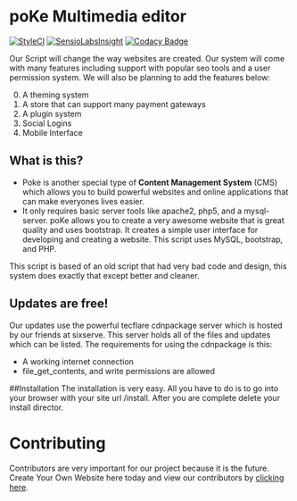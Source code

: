 poKe Multimedia editor
=============

[![StyleCI](https://styleci.io/repos/49139219/shield)](https://styleci.io/repos/49139219)
[![SensioLabsInsight](https://insight.sensiolabs.com/projects/4f931c37-3c45-45a1-bf09-45478996bde6/mini.png)](https://insight.sensiolabs.com/projects/4f931c37-3c45-45a1-bf09-45478996bde6)
[![Codacy Badge](https://api.codacy.com/project/badge/grade/5f11be20f33a4fc39878d1daab86d3c9)](https://www.codacy.com/app/dodiaraculus/poKe-CMS)

Our Script will change the way websites are created. Our system will come with many features including support with popular seo tools and a user permission system. We will also be planning to add the features below:

0. A theming system
0. A store that can support many payment gateways
0. A plugin system
0. Social Logins
0. Mobile Interface

What is this?
---------------------

* Poke is another special type of **Content Management System** (CMS) which allows you to build powerful websites and  online applications that can make everyones lives easier.
* It only requires basic server tools like apache2, php5, and  a mysql-server.
poKe allows you to create a very awesome website that is great quality and uses bootstrap. It creates a simple user interface for developing and creating a website. This script uses MySQL, bootstrap, and PHP.

This script is based of an old script that had very bad code and design, this system does exactly that except better and cleaner.

Updates are free!
---------------------
Our updates use the powerful tecflare cdnpackage server which is hosted by our friends at sixserve. This server holds all of the files and updates which can be listed. The requirements for using the cdnpackage is this:

* A working internet connection
* file_get_contents, and write permissions are allowed

##Installation
The installation is very easy. All you have to do is to go into your browser with your site url /install.
After you are complete delete your install director.

Contributing
=============
Contributors are very important for our project because it is the future. Create Your Own Website here today and view our contributors by [clicking here](https://github.com/poKe-Websites/poKe-CMS/graphs/contributors).
